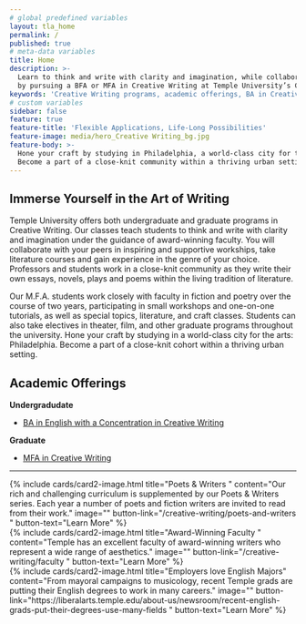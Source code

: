 ```yaml
---
# global predefined variables
layout: tla_home
permalink: /
published: true
# meta-data variables
title: Home
description: >-
  Learn to think and write with clarity and imagination, while collaborating with peers in workshops, 
  by pursuing a BFA or MFA in Creative Writing at Temple University’s College of Liberal Arts.
keywords: 'Creative Writing programs, academic offerings, BA in Creative Writing, MFA in Creative Writing'
# custom variables
sidebar: false
feature: true
feature-title: 'Flexible Applications, Life-Long Possibilities'
feature-image: media/hero_Creative Writing_bg.jpg
feature-body: >-
  Hone your craft by studying in Philadelphia, a world-class city for the arts.
  Become a part of a close-knit community within a thriving urban setting.
---
```

## Immerse Yourself in the Art of Writing
Temple University offers both undergraduate and graduate programs in Creative Writing. Our classes teach students to think and write with clarity and imagination under the guidance of award-winning faculty. You will collaborate with your peers in inspiring and supportive workships, take literature courses and gain experience in the genre of your choice. Professors and students work in a close-knit community as they write their own essays, novels, plays and poems within the living tradition of literature.

Our M.F.A. students work closely with faculty in fiction and poetry over the course of two years, participating in small workshops and one-on-one tutorials, as well as special topics, literature, and craft classes. Students can also take electives in theater, film, and other graduate programs throughout the university. Hone your craft by studying in a world-class city for the arts: Philadelphia. Become a part of a close-knit cohort within a thriving urban setting.

## Academic Offerings
**Undergradudate**
- [BA in English with a Concentration in Creative Writing](http://bulletin.temple.edu/undergraduate/liberal-arts/english/ba-english-creative-writing/#text)

**Graduate**
- [MFA in Creative Writing](http://bulletin.temple.edu/graduate/scd/cla/creative-writing-mfa/#programrequirementstext)

___

<div class="row row-wide">
  <div class="col m12 l4">{% include cards/card2-image.html
    title="Poets & Writers "
    content="Our rich and challenging curriculum is supplemented by our Poets & Writers series. Each year a number of poets and fiction writers are invited to read from their work."
    image=""
    button-link="/creative-writing/poets-and-writers "
    button-text="Learn More" %}
  </div>
  <div class="row row-wide">
    <div class="col m12 l4">{% include cards/card2-image.html
      title="Award-Winning Faculty "
      content="Temple has an excellent faculty of award-winning writers who represent a wide range of aesthetics."
      image=""
      button-link="/creative-writing/faculty "
      button-text="Learn More" %}
    </div>
    <div class="row row-wide">
      <div class="col m12 l4">{% include cards/card2-image.html
        title="Employers love English Majors"
        content="From mayoral campaigns to musicology, recent Temple grads are putting their English degrees to work in many careers."
        image=""
        button-link="https://liberalarts.temple.edu/about-us/newsroom/recent-english-grads-put-their-degrees-use-many-fields "
        button-text="Learn More" %}
      </div>
</div>
